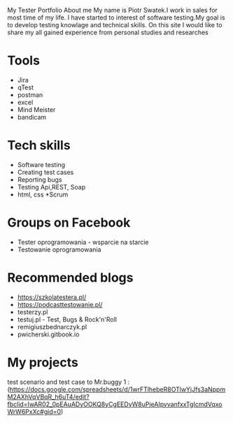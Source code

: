 
My Tester Portfolio
About me
 My name is Piotr Swatek.I work in sales for most time of my life. I have started to interest of software testing.My goal is to develop testing knowlage and technical skills. On this site I would like to share my all gained experience from personal studies and researches

# Tools
* Jira 
* qTest
* postman
* excel
* Mind Meister 
* bandicam 
# Tech skills
* Software testing
* Creating test cases
* Reporting bugs
* Testing Api,REST, Soap
* html, css
*Scrum 

# Groups on Facebook
* Tester oprogramowania - wsparcie na starcie
* Testowanie oprogramowania


# Recommended blogs
* https://szkolatestera.pl/
* https://podcasttestowanie.pl/
* testerzy.pl
* testuj.pl - Test, Bugs & Rock'n'Roll
* remigiuszbednarczyk.pl
* pwicherski.gitbook.io

# My projects
test scenario and  test case to Mr.buggy 1 : 
(https://docs.google.com/spreadsheets/d/1wrFTlhebeR8OTlwYjJfs3aNppmM2AXhVqVBqR_h6uT4/edit?fbclid=IwAR02_0pEAuADyOOKQ8yCgEEDyW8uPjeAIpyvanfxxTgIcmdVqxoWrW6PxXc#gid=0)

